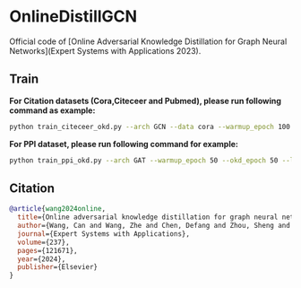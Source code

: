 # OnlineDistillGCN
Official code of [Online Adversarial Knowledge Distillation for Graph Neural Networks](Expert Systems with Applications 2023).

## Train
**For Citation datasets (Cora,Citeceer and Pubmed), please run following command as example:**

``` bash
python train_citeceer_okd.py --arch GCN --data cora --warmup_epoch 100 --okd_epoch 100 --logitkd_trade 1 --gan_trade 1 --d_trade 1
```

**For PPI dataset, please run following command for example:**

``` bash
python train_ppi_okd.py --arch GAT --warmup_epoch 50 --okd_epoch 50 --logit_kd_trade 1 --gan_trade 0.1 --d_trade 0.1 --num_hidden 4 --d_dim 64 --alpha 1
```

## Citation
```bibtex
@article{wang2024online,
  title={Online adversarial knowledge distillation for graph neural networks},
  author={Wang, Can and Wang, Zhe and Chen, Defang and Zhou, Sheng and Feng, Yan and Chen, Chun},
  journal={Expert Systems with Applications},
  volume={237},
  pages={121671},
  year={2024},
  publisher={Elsevier}
}
```


